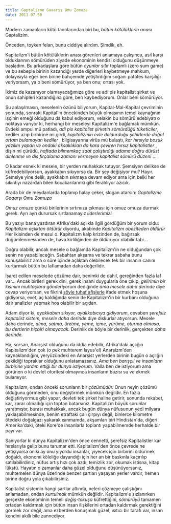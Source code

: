```yaml
---
title: Gaptalizme Gaaarşı Omu Zomuza
date: 2011-07-30
---
```


Modern zamanların kötü tanrılarından biri bu, *bütün kötülüklerin anası*
Gaptalizim.

Önceden, toyken felan, bunu ciddiye alırdım. Şimdik, eh.

Kapitalizm'i bütün kötülüklerin anası görenleri anlamaya çalışınca, asıl
karşı olduklarının sömürüden ziyade ekonominin kendisi olduğunu
düşünmeye başladım. Bu arkadaşlara göre bütün *oyunlar* sıfır toplamlı
(zero sum game) ve bu sebeple birinin kazandığı yerde diğerleri
kaybetmeye mahkum, dolayısıyla eğer ben birine bahçemde yetiştirdiğim
soğanı patates karşılığı veriyorsam, ya o beni sömürüyor, ya ben onu;
ortası yok.

İkimiz de kazanıyor olamayacağımıza göre ve adi pis kapitalist şirket ve
onun sahipleri kazandığına göre, ben kaybediyorum. Onlar beni sömürüyor.

Şu anlaşılmasın, meselenin özünü biliyorum, Kapital-Mal-Kapital
çevriminin sonunda, sonraki Kapital'in öncekinden büyük olmasının temel
kaynağının işçinin emeği olduğunu da kabul ediyorum, velakin bu sömürü
edebiyatı o noktaya varıyor ki, herhangi bir meseleyi Kapitalizm'e
bağlamak mümkün. Evdeki ampul mü patladı, *adi pis kapitalist şirketin
sömürdüğü tüketiciler*, kediler azıp birbirine mi girdi, *kapitalizmin
evle doldurduğu şehirlerde doğal ortam bulamayan kediler* ,
bilgisayarına virüs mü bulaştı, *kar hırsıyla bozuk yazılım yapan ve
ondaki aksaklıkları da kara çeviren hırsız kapitalistler* , dişin mi
çürüdü, *haftada bilmemkaç saat çalıştırdığı adama doğru dürüst dinlenme
ve diş fırçalama zamanı vermeyen kapitalist sömürü düzeni* …

O kadar esnek ki mesele, bir yerden muhakkak tutuyor. Şemsiyen delikse
de küfredebiliyorsun, ayakkabın sıkıyorsa da. Bir şey değişiyor mu?
Hayır. Şemsiye yine delik, ayakkabın sıkmaya devam ediyor ama için belki
her sıkıntıyı nazardan bilen kocakarılarınki gibi ferahlıyor azıcık.

Arada bir de meydanlarda toplanıp halay çeker, slogan atarsın:
*Gaptalizme Gaaarşı Omu Zomuza*

*Omuz omuza* çünkü birilerinin sırtımıza çıkması için omuz omuza durmak
gerek. Ayrı ayrı durursak sırtlanamayız *liderlerimizi.*

Bu yazıyı bana yazdıran Afrika'daki açlıkla ilgili gördüğüm bir yorum
oldu: *Kapitalizm açlıktan öldürür* diyordu, akabinde *Kapitalizm
obeziteden öldürür* Her ikisinden de mesul o. Kapitalizm kalp krizinden
de, bağırsak düğümlenmesinden de, hava kirliliğinden de öldürüyor
olabilir tabi…

Doğru olabilir, ancak mesele o bağlamda Kapitalizm'in ne olduğundan çok
senin ne yapabileceğin. Sabahtan akşama ve tekrar sabaha bunu
konuşabiliriz ama o süre içinde açlıktan ölebilecek tek bir insanın
canını kurtarmak bütün bu laflamadan daha değerlidir.

İşaret edilen meselede çözüme dair, benimki de dahil, gereğinden fazla
laf var… Ancak birileri gerek dini, gerek insani duygularla öne çıkıp,
*gelirimin bir kısmını muhtaçlara gönderiyorum* dediğinde *ama mesele
daha derinde* diye cevap veriyorsan, ve fikrini [şöyle tuhaf
afişlerle](http://icmihrak.blogspot.com/2011/06/zekat-sosyal-adaletin-kraldr-afis.html)
ifade etmek hoşuna gidiyorsa, evet, aç kaldığında senin de Kapitalizm'in
bir kurbanı olduğuna dair analizler yapmak hoş olabilir bir açıdan.

Adam diyor ki, *ayakkabım sıkıyor, ayakkabıcıya gidiyorum*, cevaben
*şerefsiz kapitalist sistem, mesele daha derinde* diye diskurlar
atıyorsun. Mesele daha derinde, *alma, satma, üretme, yeme, içme,
yürüme, oturma olmasa, bu dertlerin hiçbiri olmayacak.* Derinlik de
böyle bir derinlik, gerçekten *daha derinde.*

Ha, sorsan, Anarşist olduğunu da iddia edebilir, Afrika'daki açlığın
Kapitalizm'den çok (o pek muhterem layus'el) Anarşizm'den
kaynaklandığını, yeryüzündeki en Anarşist yerlerden birinin bugün o
açlığın çekildiği topraklar olduğunu anlatamazsınız. *Ama ben barışçıl
ve insanların birbirine yardım ettiği bir dünya istiyorum.* Valla ben de
istiyorum ama görünen o ki devlet otoritesi olmayınca insanların bazısı
su ve ekmek bulamıyor.

Kapitalizm, ondan önceki sorunların bir *çözümüdür.* Onun neyin çözümü
olduğunu görmeden, onu değiştirmek mümkün değildir. En fazla
değiştiriyormuş gibi yapar, devleti tek şirket haline getirir, sonunda
rekabet, kar, zarar olmadığı için toptan batarsınız. Kapitalizm büyük
sorunlar yaratmıştır, burası muhakkak, ancak bugün dünya nüfusunun yedi
milyara yaklaşabilmesinde, benim etraftaki çalı çırpıyı değil, binlerce
kilometre ötedeki doğalgazı yakarak ısınmamda, akşamları biri
Hindistan'da, diğeri Amerika'daki, öteki Kore'de insanlarla toplantı
yapabilmemde herhalde bir payı var.

Sanıyorlar ki dünya Kapitalizm'den önce cennetti, şerefsiz Kapitalistler
kar hırslarıyla gelip bunu tarumar etti. Kapitalizm'den önce çevrede ne
yetişiyorsa oniki ay onu yiyordu insanlar, yiyecek için birbirini
öldürmek doğaldı, ekonomi köleliğe dayandığı için her an bir baskınla
kaçırılıp satılabilirdiniz, nüfus artış hızı çok azdı, temizlik zor,
okumak istisna, kitap lükstü. Hayatın o zamanlar daha güzel olduğunu
düşünüyorsanız, muhtemelen dünya üzerinde benzer şartları yaşayan yerler
vardır, hemen birine doğru yola çıkabilirsiniz.

Kapitalist sistemin hangi şartlar altında, neleri çözmeye çalıştığını
anlamadan, ondan *kurtulmak* mümkün değildir. Kapitalizm'e sızlanırken
gerçekte ekonominin temeli *değiş-tokuşa* küfrettiğini, *sömürüyü*
tamamen ortadan kaldırmak için bütün insan ilişkilerini ortadan
kaldırmak gerektiğini görmek zor değil, ama ezberden konuşmak güzel,
ısıtıcı bir tarafı var, insan kendini akıllı bile zannediyor.
